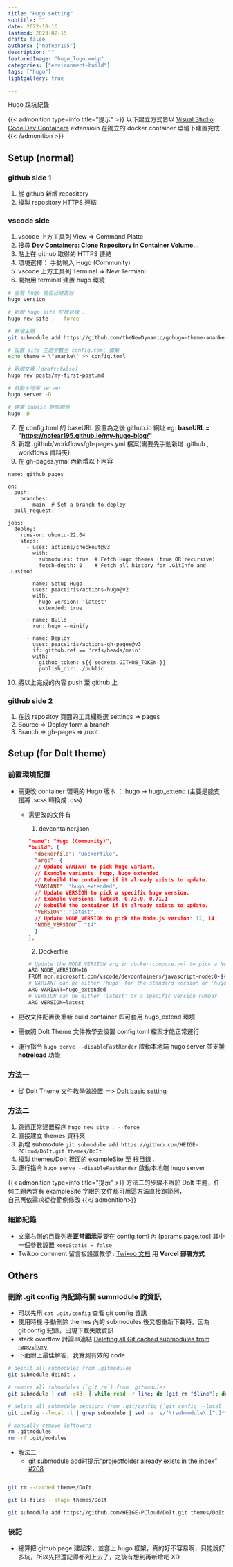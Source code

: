 ```yaml
---
title: "Hugo setting"
subtitle: ""
date: 2022-10-16
lastmod: 2023-02-15
draft: false
authors: ["nofear195"]
description: ""
featuredImage: "hugo_logo.webp"
categories: ["environment-build"]
tags: ["hugo"]
lightgallery: true

---
```


Hugo 踩坑紀錄
<!--more-->

{{< admonition type=info title="提示"  >}}
以下建立方式皆以 [Visual Studio Code Dev Containers](https://code.visualstudio.com/docs/remote/containers#_quick-start-open-a-git-repository-or-github-pr-in-an-isolated-container-volume) extensioin
在獨立的 docker container 環境下建置完成
{{< /admonition >}}

## Setup (normal)

### github side 1

1. 從 github 新增 repository
2. 複製 repository HTTPS 連結

### vscode side

1. vscode 上方工具列 View => Command Platte
2. 搜尋 **Dev Containers: Clone Repository in Container Volume…**
3. 貼上在 github 取得的 HTTPS 連結
4. 環境選擇： 手動輸入 Hugo (Community)
5. vscode 上方工具列 Terminal => New Termianl
6. 開始用 terminal 建置 hugo 環境

```bash
# 查看 hugo 使否已建置好
hugo version

# 新增 hugo site 於根目錄 .
hugo new site . --force

# 新增主題
git submodule add https://github.com/theNewDynamic/gohugo-theme-ananke.git themes/ananke

# 設置 site 主題參數至 config.toml 檔案
echo theme = \"ananke\" >> config.toml

# 新增文章 (draft:false)
hugo new posts/my-first-post.md

# 啟動本地端 server
hugo server -D

# 建置 public 靜態網頁
hugo -D
```

7. 在 config.toml 的 baseURL 設置為之後 github.io 網址 eg: **baseURL = "https://nofear195.github.io/my-hugo-blog/"**
8. 新增 .github/workflows/gh-pages.yml 檔案(需要先手動新增 .github , workflows 資料夾)
9. 在 gh-pages.ymal 內新增以下內容

``` inside file
name: github pages

on:
  push:
    branches:
      - main  # Set a branch to deploy
  pull_request:

jobs:
  deploy:
    runs-on: ubuntu-22.04
    steps:
      - uses: actions/checkout@v3
        with:
          submodules: true  # Fetch Hugo themes (true OR recursive)
          fetch-depth: 0    # Fetch all history for .GitInfo and .Lastmod

      - name: Setup Hugo
        uses: peaceiris/actions-hugo@v2
        with:
          hugo-version: 'latest'
          extended: true

      - name: Build
        run: hugo --minify

      - name: Deploy
        uses: peaceiris/actions-gh-pages@v3
        if: github.ref == 'refs/heads/main'
        with:
          github_token: ${{ secrets.GITHUB_TOKEN }}
          publish_dir: ./public
```

10. 將以上完成的內容 push 至 github 上

### github side 2

1. 在該 repositoy 頁面的工具欄點選 settings => pages
2. Source => Deploy form a branch
3. Branch => gh-pages => /root

## Setup (for DoIt theme)

### 前置環境配置

- 需更改 container 環境的 Hugo 版本 ： hugo -> hugo_extend (主要是能支援將 .scss 轉換成 .css)
  - 需更改的文件有
    1. devcontainer.json

      ```json
      "name": "Hugo (Community)",
      "build": {
        "dockerfile": "Dockerfile",
        "args": {
        // Update VARIANT to pick hugo variant.
        // Example variants: hugo, hugo_extended
        // Rebuild the container if it already exists to update.
        "VARIANT": "hugo_extended",
        // Update VERSION to pick a specific hugo version.
        // Example versions: latest, 0.73.0, 0,71.1
        // Rebuild the container if it already exists to update.
        "VERSION": "latest",
        // Update NODE_VERSION to pick the Node.js version: 12, 14
        "NODE_VERSION": "14"
        }
      },

      ```

    2. Dockerfile

    ```bash
    # Update the NODE_VERSION arg in docker-compose.yml to pick a Node version: 18, 16, 14
    ARG NODE_VERSION=16
    FROM mcr.microsoft.com/vscode/devcontainers/javascript-node:0-${NODE_VERSION}
    # VARIANT can be either 'hugo' for the standard version or 'hugo_extended' for the extended version.
    ARG VARIANT=hugo_extended
    # VERSION can be either 'latest' or a specific version number
    ARG VERSION=latest
    ```

- 更改文件配置後重新 build container 即可套用 hugo_extend 環境
- 需依照 DoIt Theme 文件教學去設置 config.toml 檔案才能正常運行
- 運行指令 `hugo serve --disableFastRender` 啟動本地端 hugo server 並支援 **hotreload** 功能

### 方法一

- 從 DoIt Theme 文件教學做設置 ＝> [DoIt basic setting](https://hugodoit.pages.dev/theme-documentation-basics/)

### 方法二

  1. 跳過正常建置程序 `hugo new site . --force`
  2. 直接建立 themes 資料夾
  3. 新增 submodule `git submodule add https://github.com/HEIGE-PCloud/DoIt.git themes/DoIt`
  4. 複製 themes/DoIt 裡面的 exampleSite 至 根目錄 .
  5. 運行指令 `hugo serve --disableFastRender` 啟動本地端 hugo server

{{< admonition type=info title="提示"  >}}
  方法二的步驟不限於 DoIt 主題，任何主題內含有 exampleSite 字眼的文件都可用這方法直接跑範例，  <br>
  自己再依需求從從範例修改
{{</ admonition>}}

### 細節紀錄

- 文章右側的目錄列表**正常顯示**需要在 config.toml 內 [params.page.toc] 其中一個參數設置 `keepStatic = false`
- Twikoo comment 留言板設置教學 : [Twikoo 文档](https://twikoo.js.org/quick-start.html) 用 **Vercel 部署方式**

## Others

### 刪除 .git config 內記錄有關 summodule 的資訊

- 可以先用 `cat .git/config` 查看 git config 資訊
- 使用時機 手動刪除 themes 內的 submodules 後又想重新下載時，因為 git.config 紀錄，出現下載失敗資訊
- stack overflow 討論串連結 [Deleting all Git cached submodules from repository](https://stackoverflow.com/questions/34890313/deleting-all-git-cached-submodules-from-repository)
- 下面附上最佳解答，我實測有效的 code

```bash
# deinit all submodules from .gitmodules
git submodule deinit .

# remove all submodules (`git rm`) from .gitmodules
git submodule | cut -c43- | while read -r line; do (git rm "$line"); done

# delete all submodule sections from .git/config (`git config --local --remove-section`) by fetching those from .git/config
git config --local -l | grep submodule | sed -e 's/^\(submodule\.[^.]*\)\(.*\)/\1/g' | while read -r line; do (git config --local --remove-section "$line"); done

# manually remove leftovers
rm .gitmodules
rm -rf .git/modules
```

- 解法二
  - [git submodule add时提示“projectfolder already exists in the index” #208](https://github.com/yaoningvital/blog/issues/208)

``` bash

git rm --cached themes/DoIt

git ls-files --stage themes/DoIt

git submodule add https://github.com/HEIGE-PCloud/DoIt.git themes/DoIt

```

### 後記

- 總算把 github page 建起來，並套上 hugo 框架，真的好不容易啊，只能說好多坑，所以先把還記得都列上去了，之後有想到再新增吧 XD